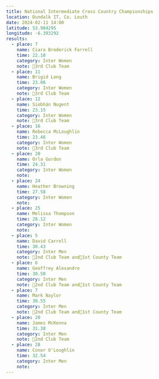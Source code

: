 ```yaml
---
title: National Intermediate Cross Country Championships
location: Dundalk IT, Co. Louth
date: 2024-02-11 14:00
latitude: 53.984295
longitude: -6.393292
results:
  - place: 7
    name: Ciara Broderick Farrell
    time: 22.18
    category: Inter Women
    note: 🥉3rd Club Team
  - place: 11
    name: Brigid Long
    time: 23.06
    category: Inter Women
    note: 🥉3rd Club Team
  - place: 12
    name: Siobhán Nugent
    time: 23.15
    category: Inter Women
    note: 🥉3rd Club Team
  - place: 16
    name: Rebecca McLoughlin
    time: 23.46
    category: Inter Women
    note: 🥉3rd Club Team
  - place: 20
    name: Orla Gordon
    time: 24.31
    category: Inter Women
    note: 
  - place: 24
    name: Heather Browning
    time: 27.58
    category: Inter Women
    note: 
  - place: 25
    name: Melissa Thompson 
    time: 28.12
    category: Inter Women
    note:  
  - place: 5
    name: David Carroll
    time: 30.43
    category: Inter Men
    note: 🥈2nd Club Team and🥇1st County Team
  - place: 6
    name: Geoffrey Alexandre
    time: 30.50
    category: Inter Men
    note: 🥈2nd Club Team and🥇1st County Team
  - place: 7
    name: Mark Naylor
    time: 30.55
    category: Inter Men
    note: 🥈2nd Club Team and🥇1st County Team
  - place: 20
    name: James McKenna 
    time: 31.38
    category: Inter Men
    note: 🥈2nd Club Team
  - place: 28
    name: Conor O'Loughlin
    time: 32.54
    category: Inter Men
    note: 
---
```

